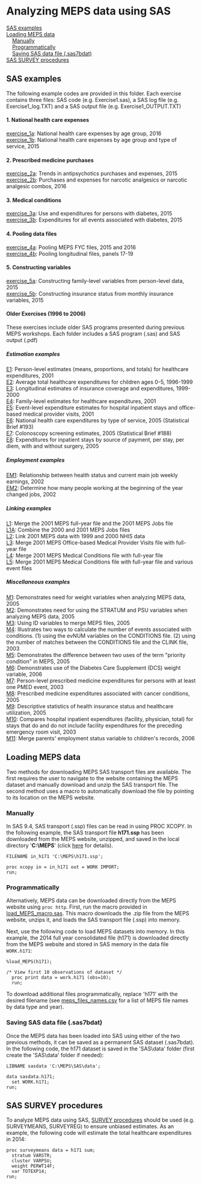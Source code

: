 # Analyzing MEPS data using SAS
[SAS examples](#sas-examples)<br>
[Loading MEPS data](#loading-meps-data)<br>
&nbsp; &nbsp; [Manually](#manually)<br>
&nbsp; &nbsp; [Programmatically](#programmatically)<br>
&nbsp; &nbsp; [Saving SAS data file (.sas7bdat)](#saving-sas-data-file-sas7bdat)<br>
[SAS SURVEY procedures](#sas-survey-procedures)<br>

## SAS examples

The following example codes are provided in this folder. Each exercise contains three files: SAS code (e.g. Exercise1.sas), a SAS log file (e.g. Exercise1_log.TXT) and a SAS output file (e.g. Exercise1_OUTPUT.TXT)

#### 1. National health care expenses
[exercise_1a](exercise_1a): National health care expenses by age group, 2016
<br>
[exercise_1b](exercise_1b): National health care expenses by age group and type of service, 2015
<br>

#### 2. Prescribed medicine purchases
[exercise_2a](exercise_2a): Trends in antipsychotics purchases and expenses, 2015
<br>
[exercise_2b](exercise_2b): Purchases and expenses for narcotic analgesics or narcotic analgesic combos, 2016

#### 3. Medical conditions
[exercise_3a](exercise_3a): Use and expenditures for persons with diabetes, 2015
<br>
[exercise_3b](exercise_3b): Expenditures for all events associated with diabetes, 2015
<br>

#### 4. Pooling data files
[exercise_4a](exercise_4a): Pooling MEPS FYC files, 2015 and 2016
<br>
[exercise_4b](exercise_4b): Pooling longitudinal files, panels 17-19

#### 5. Constructing variables
[exercise_5a](exercise_5a): Constructing family-level variables from person-level data, 2015
<br>
[exercise_5b](exercise_5b): Constructing insurance status from monthly insurance variables, 2015



#### Older Exercises (1996 to 2006)

These exercises include older SAS programs presented during previous MEPS workshops. Each folder includes a SAS program (.sas) and SAS output (.pdf)

##### Estimation examples

[E1](estimation_examples/E1):
Person-level estimates (means, proportions, and totals) for healthcare expenditures, 2001
<br>
[E2](estimation_exampes/E2): Average total healthcare expenditures for children ages 0-5, 1996-1999
<br>
[E3](estimation_exampes/E3): Longitudinal estimates of insurance coverage and expenditures, 1999-2000
<br>
[E4](estimation_exampes/E4): Family-level estimates for healthcare expenditures, 2001
<br>
[E5](estimation_exampes/E5): Event-level expenditure estimates for  hospital inpatient stays and office-based medical provider visits, 2001
<br>
[E6](estimation_exampes/E6): National health care expenditures by type of service, 2005 (Statistical Brief #193)
<br>
[E7](estimation_exampes/E7): Colonoscopy screening estimates, 2005 (Statistical Brief #188)
<br>
[E8](estimation_exampes/E8): Expenditures for inpatient stays by source of payment, per stay, per diem, with and without surgery, 2005

##### Employment examples
[EM1](employment_examples/EM1): Relationship between health status and current main job weekly earnings, 2002
<br>
[EM2](employment_examples/EM2): Determine how many people working at the beginning of the year changed jobs, 2002

##### Linking examples
[L1](linking_examples/L1): Merge the 2001 MEPS full-year file and the 2001 MEPS Jobs file
<br>
[L1A](linking_examples/L1A): Combine the 2000 and 2001 MEPS Jobs files
<br>
[L2](linking_examples/L2): Link 2001 MEPS data with 1999 and 2000 NHIS data
<br>
[L3](linking_examples/L3): Merge 2001 MEPS Office-based Medical Provider Visits file with full-year file
<br>
[L4](linking_examples/L4): Merge 2001 MEPS Medical Conditions file with full-year file
<br>
[L5](linking_examples/L5): Merge 2001 MEPS Medical Conditions file with full-year file and various event files

##### Miscellaneous examples
[M1](misc_examples/M1): Demonstrates need for weight variables when analyzing MEPS data, 2005
<br>
[M2](misc_examples/M2): Demonstrates need for using the STRATUM and PSU variables when analyzing MEPS data, 2005
<br>
[M3](misc_examples/M3): Using ID variables to merge MEPS files, 2005
<br>
[M4](misc_examples/M4): Illustrates two ways to calculate the number of events associated with conditions. (1) using the evNUM variables on the CONDITIONS file. (2) using the number of matches between the CONDITIONS file and the CLINK file, 2003
<br>
[M5](misc_examples/M5): Demonstrates the difference between two uses of the term "priority condition" in MEPS, 2005
<br>
[M6](misc_examples/M6): Demonstrates use of the Diabetes Care Supplement (DCS) weight variable, 2006
<br>
[M7](misc_examples/M7): Person-level prescribed medicine expenditures for persons with at least one PMED event, 2003
<br>
[M8](misc_examples/M8): Prescribed medicine expenditures associated with cancer conditions, 2005
<br>
[M9](misc_examples/M9): Descriptive statistics of health insurance status and healthcare utilization, 2005
<br>
[M10](misc_examples/M10): Compares hospital inpatient expenditures (facility, physician, total) for stays that do and do not include facility expenditures for the preceding emergency room visit, 2003
<br>
[M11](misc_examples/M11): Merge parents' employment status variable  to children's records, 2006



## Loading MEPS data

Two methods for downloading MEPS SAS transport files are available. The first requires the user to navigate to the website containing the MEPS dataset and manually download and unzip the SAS transport file. The second method uses a macro to automatically download the file by pointing to its location on the MEPS website.

### Manually

In SAS 9.4, SAS transport (.ssp) files can be read in using PROC XCOPY. In the following example, the SAS transport file <b>h171.ssp</b> has been downloaded from the MEPS website, unzipped, and saved in the local directory '<b>C:\MEPS</b>' (click [here](../README.md#accessing-meps-hc-data) for details).
``` sas
FILENAME in_h171 'C:\MEPS\h171.ssp';

proc xcopy in = in_h171 out = WORK IMPORT;
run;
```

### Programmatically

Alternatively, MEPS data can be downloaded directly from the MEPS website using `proc http`. First, run the macro provided in [load_MEPS_macro.sas](load_MEPS_macro.sas). This macro downloads the .zip file from the MEPS website, unzips it, and loads the SAS transport file (.ssp) into memory.

Next, use the following code to load MEPS datasets into memory. In this example, the 2014 full year consolidated file (h171) is downloaded directly from the MEPS website and stored in SAS memory in the data file `WORK.h171`:

``` sas
%load_MEPS(h171);

/* View first 10 observations of dataset */
  proc print data = work.h171 (obs=10);
  run;
```
To download additional files programmatically, replace 'h171' with the desired filename (see [meps_files_names.csv](https://github.com/HHS-AHRQ/MEPS/blob/master/Quick_Reference_Guides/meps_file_names.csv) for a list of MEPS file names by data type and year).

### Saving SAS data file (.sas7bdat)

Once the MEPS data has been loaded into SAS using either of the two previous methods, it can be saved as a permanent SAS dataset (.sas7bdat). In the following code, the h171 dataset is saved in the 'SAS\data' folder (first create the 'SAS\data' folder if needed):
``` sas
LIBNAME sasdata 'C:\MEPS\SAS\data';

data sasdata.h171;
  set WORK.h171;
run;
```

## SAS SURVEY procedures
To analyze MEPS data using SAS, [SURVEY procedures](https://support.sas.com/rnd/app/stat/procedures/SurveyAnalysis.html) should be used (e.g. SURVEYMEANS, SURVEYREG) to ensure unbiased estimates. As an example, the following code will estimate the total healthcare expenditures in 2014:
``` sas
proc surveymeans data = h171 sum;
  stratum VARSTR;
  cluster VARPSU;
  weight PERWT14F;
  var TOTEXP14;
run;
```
